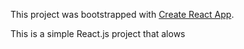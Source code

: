 This project was bootstrapped with [Create React App](https://github.com/facebook/create-react-app).

This is a simple React.js project that alows 

